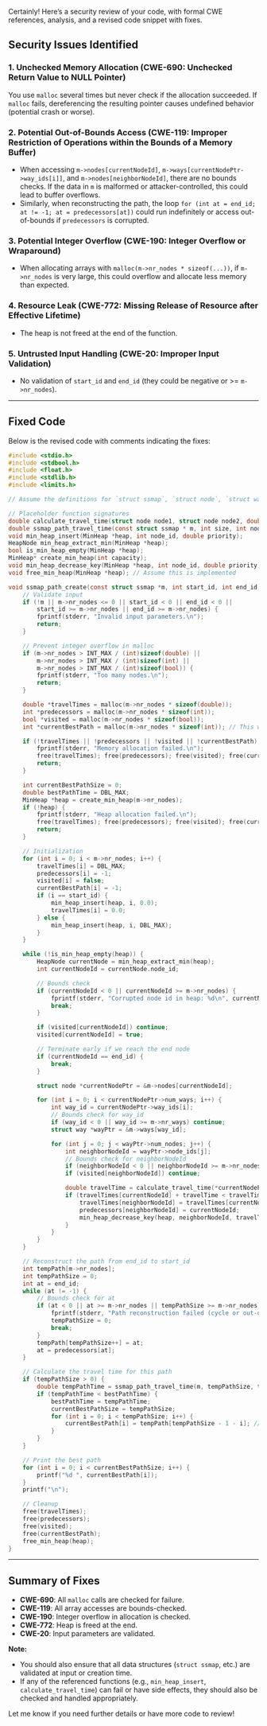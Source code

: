 Certainly! Here’s a security review of your code, with formal CWE references, analysis, and a revised code snippet with fixes.

## Security Issues Identified

### 1. **Unchecked Memory Allocation (CWE-690: Unchecked Return Value to NULL Pointer)**
You use `malloc` several times but never check if the allocation succeeded. If `malloc` fails, dereferencing the resulting pointer causes undefined behavior (potential crash or worse).

### 2. **Potential Out-of-Bounds Access (CWE-119: Improper Restriction of Operations within the Bounds of a Memory Buffer)**
- When accessing `m->nodes[currentNodeId]`, `m->ways[currentNodePtr->way_ids[i]]`, and `m->nodes[neighborNodeId]`, there are no bounds checks. If the data in `m` is malformed or attacker-controlled, this could lead to buffer overflows.
- Similarly, when reconstructing the path, the loop `for (int at = end_id; at != -1; at = predecessors[at])` could run indefinitely or access out-of-bounds if `predecessors` is corrupted.

### 3. **Potential Integer Overflow (CWE-190: Integer Overflow or Wraparound)**
- When allocating arrays with `malloc(m->nr_nodes * sizeof(...))`, if `m->nr_nodes` is very large, this could overflow and allocate less memory than expected.

### 4. **Resource Leak (CWE-772: Missing Release of Resource after Effective Lifetime)**
- The heap is not freed at the end of the function.

### 5. **Untrusted Input Handling (CWE-20: Improper Input Validation)**
- No validation of `start_id` and `end_id` (they could be negative or >= `m->nr_nodes`).

---

## Fixed Code

Below is the revised code with comments indicating the fixes:

```c
#include <stdio.h>
#include <stdbool.h>
#include <float.h>
#include <stdlib.h>
#include <limits.h>

// Assume the definitions for `struct ssmap`, `struct node`, `struct way`, and MinHeap functions are provided elsewhere.

// Placeholder function signatures
double calculate_travel_time(struct node node1, struct node node2, double speed_limit);
double ssmap_path_travel_time(const struct ssmap * m, int size, int node_ids[]);
void min_heap_insert(MinHeap *heap, int node_id, double priority);
HeapNode min_heap_extract_min(MinHeap *heap);
bool is_min_heap_empty(MinHeap *heap);
MinHeap* create_min_heap(int capacity);
void min_heap_decrease_key(MinHeap *heap, int node_id, double priority);
void free_min_heap(MinHeap *heap); // Assume this is implemented

void ssmap_path_create(const struct ssmap *m, int start_id, int end_id) {
    // Validate input
    if (!m || m->nr_nodes <= 0 || start_id < 0 || end_id < 0 ||
        start_id >= m->nr_nodes || end_id >= m->nr_nodes) {
        fprintf(stderr, "Invalid input parameters.\n");
        return;
    }

    // Prevent integer overflow in malloc
    if (m->nr_nodes > INT_MAX / (int)sizeof(double) ||
        m->nr_nodes > INT_MAX / (int)sizeof(int) ||
        m->nr_nodes > INT_MAX / (int)sizeof(bool)) {
        fprintf(stderr, "Too many nodes.\n");
        return;
    }

    double *travelTimes = malloc(m->nr_nodes * sizeof(double));
    int *predecessors = malloc(m->nr_nodes * sizeof(int));
    bool *visited = malloc(m->nr_nodes * sizeof(bool));
    int *currentBestPath = malloc(m->nr_nodes * sizeof(int)); // This will store the best path temporarily

    if (!travelTimes || !predecessors || !visited || !currentBestPath) {
        fprintf(stderr, "Memory allocation failed.\n");
        free(travelTimes); free(predecessors); free(visited); free(currentBestPath);
        return;
    }

    int currentBestPathSize = 0;
    double bestPathTime = DBL_MAX;
    MinHeap *heap = create_min_heap(m->nr_nodes);
    if (!heap) {
        fprintf(stderr, "Heap allocation failed.\n");
        free(travelTimes); free(predecessors); free(visited); free(currentBestPath);
        return;
    }

    // Initialization
    for (int i = 0; i < m->nr_nodes; i++) {
        travelTimes[i] = DBL_MAX;
        predecessors[i] = -1;
        visited[i] = false;
        currentBestPath[i] = -1;
        if (i == start_id) {
            min_heap_insert(heap, i, 0.0);
            travelTimes[i] = 0.0;
        } else {
            min_heap_insert(heap, i, DBL_MAX);
        }
    }

    while (!is_min_heap_empty(heap)) {
        HeapNode currentNode = min_heap_extract_min(heap);
        int currentNodeId = currentNode.node_id;

        // Bounds check
        if (currentNodeId < 0 || currentNodeId >= m->nr_nodes) {
            fprintf(stderr, "Corrupted node id in heap: %d\n", currentNodeId);
            break;
        }

        if (visited[currentNodeId]) continue;
        visited[currentNodeId] = true;

        // Terminate early if we reach the end node
        if (currentNodeId == end_id) {
            break;
        }

        struct node *currentNodePtr = &m->nodes[currentNodeId];

        for (int i = 0; i < currentNodePtr->num_ways; i++) {
            int way_id = currentNodePtr->way_ids[i];
            // Bounds check for way_id
            if (way_id < 0 || way_id >= m->nr_ways) continue;
            struct way *wayPtr = &m->ways[way_id];

            for (int j = 0; j < wayPtr->num_nodes; j++) {
                int neighborNodeId = wayPtr->node_ids[j];
                // Bounds check for neighborNodeId
                if (neighborNodeId < 0 || neighborNodeId >= m->nr_nodes) continue;
                if (visited[neighborNodeId]) continue;

                double travelTime = calculate_travel_time(*currentNodePtr, m->nodes[neighborNodeId], wayPtr->speed_limit);
                if (travelTimes[currentNodeId] + travelTime < travelTimes[neighborNodeId]) {
                    travelTimes[neighborNodeId] = travelTimes[currentNodeId] + travelTime;
                    predecessors[neighborNodeId] = currentNodeId;
                    min_heap_decrease_key(heap, neighborNodeId, travelTimes[neighborNodeId]);
                }
            }
        }
    }

    // Reconstruct the path from end_id to start_id
    int tempPath[m->nr_nodes];
    int tempPathSize = 0;
    int at = end_id;
    while (at != -1) {
        // Bounds check for at
        if (at < 0 || at >= m->nr_nodes || tempPathSize >= m->nr_nodes) {
            fprintf(stderr, "Path reconstruction failed (cycle or out-of-bounds).\n");
            tempPathSize = 0;
            break;
        }
        tempPath[tempPathSize++] = at;
        at = predecessors[at];
    }

    // Calculate the travel time for this path
    if (tempPathSize > 0) {
        double tempPathTime = ssmap_path_travel_time(m, tempPathSize, tempPath);
        if (tempPathTime < bestPathTime) {
            bestPathTime = tempPathTime;
            currentBestPathSize = tempPathSize;
            for (int i = 0; i < tempPathSize; i++) {
                currentBestPath[i] = tempPath[tempPathSize - 1 - i]; // Reverse the path
            }
        }
    }

    // Print the best path
    for (int i = 0; i < currentBestPathSize; i++) {
        printf("%d ", currentBestPath[i]);
    }
    printf("\n");

    // Cleanup
    free(travelTimes);
    free(predecessors);
    free(visited);
    free(currentBestPath);
    free_min_heap(heap);
}
```

---

## Summary of Fixes

- **CWE-690**: All `malloc` calls are checked for failure.
- **CWE-119**: All array accesses are bounds-checked.
- **CWE-190**: Integer overflow in allocation is checked.
- **CWE-772**: Heap is freed at the end.
- **CWE-20**: Input parameters are validated.

**Note:**  
- You should also ensure that all data structures (`struct ssmap`, etc.) are validated at input or creation time.
- If any of the referenced functions (e.g., `min_heap_insert`, `calculate_travel_time`) can fail or have side effects, they should also be checked and handled appropriately.

Let me know if you need further details or have more code to review!